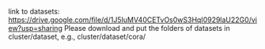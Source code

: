 link to datasets: https://drive.google.com/file/d/1J5IuMV40CETvOs0wS3HqI0929laU22G0/view?usp=sharing
Please download and put the folders of datasets in cluster/dataset, e.g., cluster/dataset/cora/
